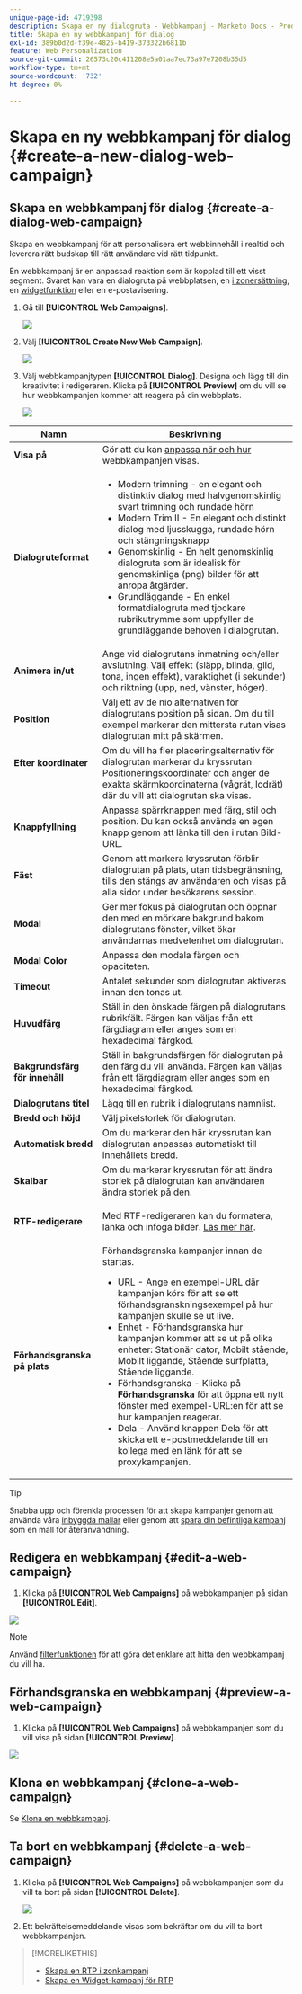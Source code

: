 ```yaml
---
unique-page-id: 4719398
description: Skapa en ny dialogruta - Webbkampanj - Marketo Docs - Produktdokumentation
title: Skapa en ny webbkampanj för dialog
exl-id: 389b0d2d-f39e-4825-b419-373322b6811b
feature: Web Personalization
source-git-commit: 26573c20c411208e5a01aa7ec73a97e7208b35d5
workflow-type: tm+mt
source-wordcount: '732'
ht-degree: 0%

---
```


# Skapa en ny webbkampanj för dialog {#create-a-new-dialog-web-campaign}

## Skapa en webbkampanj för dialog {#create-a-dialog-web-campaign}

Skapa en webbkampanj för att personalisera ert webbinnehåll i realtid och leverera rätt budskap till rätt användare vid rätt tidpunkt.

En webbkampanj är en anpassad reaktion som är kopplad till ett visst segment. Svaret kan vara en dialogruta på webbplatsen, en [i zonersättning](/help/marketo/product-docs/web-personalization/working-with-web-campaigns/create-a-new-in-zone-web-campaign.md), en [widgetfunktion](/help/marketo/product-docs/web-personalization/working-with-web-campaigns/create-a-new-widget-web-campaign.md) eller en e-postavisering.

1. Gå till **[!UICONTROL Web Campaigns]**.

   ![](assets/image2016-8-18-15-3a48-3a45.png)

1. Välj **[!UICONTROL Create New Web Campaign]**.

   ![](assets/image2016-11-4-10-3a58-3a32.png)

1. Välj webbkampanjtypen **[!UICONTROL Dialog]**. Designa och lägg till din kreativitet i redigeraren. Klicka på **[!UICONTROL Preview]** om du vill se hur webbkampanjen kommer att reagera på din webbplats.

   ![](assets/new-3.png)

<table>
 <thead>
  <tr>
   <th colspan="1" rowspan="1">Namn</th>
   <th colspan="1" rowspan="1">Beskrivning</th>
  </tr>
 </thead>
 <tbody>
  <tr>
   <td colspan="1"><strong>Visa på</strong></td>
   <td colspan="1">Gör att du kan <a href="/help/marketo/product-docs/web-personalization/working-with-web-campaigns/set-how-your-web-campaign-displays.md" rel="nofollow">anpassa när och hur</a> webbkampanjen visas.</td>
  </tr>
  <tr>
   <td colspan="1" rowspan="1"><strong>Dialogruteformat</strong></td>
   <td colspan="1" rowspan="1">
    <ul>
     <li>Modern trimning - en elegant och distinktiv dialog med halvgenomskinlig svart trimning och rundade hörn</li>
     <li>Modern Trim II - En elegant och distinkt dialog med ljusskugga, rundade hörn och stängningsknapp</li>
     <li>Genomskinlig - En helt genomskinlig dialogruta som är idealisk för genomskinliga (png) bilder för att anropa åtgärder. </li>
     <li>Grundläggande - En enkel formatdialogruta med tjockare rubrikutrymme som uppfyller de grundläggande behoven i dialogrutan.</li>
    </ul></td>
  </tr>
  <tr>
   <td colspan="1"><strong>Animera in/ut</strong></td>
   <td colspan="1">Ange vid dialogrutans inmatning och/eller avslutning. Välj effekt (släpp, blinda, glid, tona, ingen effekt), varaktighet (i sekunder) och riktning (upp, ned, vänster, höger).</td>
  </tr>
  <tr>
   <td colspan="1" rowspan="1"><p><strong>Position</strong></p></td>
   <td colspan="1" rowspan="1">Välj ett av de nio alternativen för dialogrutans position på sidan. Om du till exempel markerar den mittersta rutan visas dialogrutan mitt på skärmen.</td>
  </tr>
  <tr>
   <td colspan="1" rowspan="1"><p><strong>Efter koordinater</strong></p><p><br></p></td>
   <td colspan="1" rowspan="1">Om du vill ha fler placeringsalternativ för dialogrutan markerar du kryssrutan Positioneringskoordinater och anger de exakta skärmkoordinaterna (vågrät, lodrät) där du vill att dialogrutan ska visas.</td>
  </tr>
  <tr>
   <td colspan="1"><strong>Knappfyllning</strong></td>
   <td colspan="1">Anpassa spärrknappen med färg, stil och position. Du kan också använda en egen knapp genom att länka till den i rutan Bild-URL.</td>
  </tr>
  <tr>
   <td colspan="1"><strong>Fäst</strong></td>
   <td colspan="1">Genom att markera kryssrutan förblir dialogrutan på plats, utan tidsbegränsning, tills den stängs av användaren och visas på alla sidor under besökarens session.</td>
  </tr>
  <tr>
   <td colspan="1"><strong>Modal</strong></td>
   <td colspan="1">Ger mer fokus på dialogrutan och öppnar den med en mörkare bakgrund bakom dialogrutans fönster, vilket ökar användarnas medvetenhet om dialogrutan.</td>
  </tr>
  <tr>
   <td colspan="1"><strong>Modal Color</strong></td>
   <td colspan="1">Anpassa den modala färgen och opaciteten.</td>
  </tr>
  <tr>
   <td colspan="1"><strong>Timeout </strong></td>
   <td colspan="1">Antalet sekunder som dialogrutan aktiveras innan den tonas ut.</td>
  </tr>
  <tr>
   <td colspan="1"><strong>Huvudfärg</strong></td>
   <td colspan="1">Ställ in den önskade färgen på dialogrutans rubrikfält. Färgen kan väljas från ett färgdiagram eller anges som en hexadecimal färgkod. </td>
  </tr>
  <tr>
   <td colspan="1"><strong>Bakgrundsfärg för innehåll </strong></td>
   <td colspan="1">Ställ in bakgrundsfärgen för dialogrutan på den färg du vill använda. Färgen kan väljas från ett färgdiagram eller anges som en hexadecimal färgkod. </td>
  </tr>
  <tr>
   <td colspan="1"><strong>Dialogrutans titel</strong></td>
   <td colspan="1">Lägg till en rubrik i dialogrutans namnlist.</td>
  </tr>
  <tr>
   <td colspan="1"><strong>Bredd och höjd</strong></td>
   <td colspan="1">Välj pixelstorlek för dialogrutan.</td>
  </tr>
  <tr>
   <td colspan="1"><strong>Automatisk bredd</strong></td>
   <td colspan="1">Om du markerar den här kryssrutan kan dialogrutan anpassas automatiskt till innehållets bredd.</td>
  </tr>
  <tr>
   <td colspan="1"><strong>Skalbar </strong></td>
   <td colspan="1">Om du markerar kryssrutan för att ändra storlek på dialogrutan kan användaren ändra storlek på den.</td>
  </tr>
  <tr>
   <td colspan="1"><strong>RTF-redigerare</strong></td>
   <td colspan="1"><p>Med RTF-redigeraren kan du formatera, länka och infoga bilder. <a href="/help/marketo/product-docs/web-personalization/working-with-web-campaigns/using-the-web-personalization-rich-text-editor.md">Läs mer här</a>.</p></td>
  </tr>
  <tr>
   <td colspan="1"><strong>Förhandsgranska på plats</strong></td>
   <td colspan="1">Förhandsgranska kampanjer innan de startas.<br>
    <ul>
     <li>URL - Ange en exempel-URL där kampanjen körs för att se ett förhandsgranskningsexempel på hur kampanjen skulle se ut live.</li>
     <li>Enhet - Förhandsgranska hur kampanjen kommer att se ut på olika enheter: Stationär dator, Mobilt stående, Mobilt liggande, Stående surfplatta, Stående liggande.<br></li>
     <li>Förhandsgranska - Klicka på <strong>Förhandsgranska </strong> för att öppna ett nytt fönster med exempel-URL:en för att se hur kampanjen reagerar. </li>
     <li>Dela - Använd knappen Dela för att skicka ett e-postmeddelande till en kollega med en länk för att se proxykampanjen.</li>
    </ul></td>
  </tr>
 </tbody>
</table>

>[!TIP]
>
>Snabba upp och förenkla processen för att skapa kampanjer genom att använda våra [inbyggda mallar](/help/marketo/product-docs/web-personalization/using-templates/using-templates-to-create-web-campaigns.md) eller genom att [spara din befintliga kampanj](/help/marketo/product-docs/web-personalization/using-templates/using-templates-to-create-web-campaigns.md) som en mall för återanvändning.

## Redigera en webbkampanj {#edit-a-web-campaign}

1. Klicka på **[!UICONTROL Web Campaigns]** på webbkampanjen på sidan **[!UICONTROL Edit]**.

![](assets/image2016-11-4-11-3a6-3a19.png)

>[!NOTE]
>
>Använd [filterfunktionen](/help/marketo/product-docs/web-personalization/working-with-web-campaigns/filter-web-campaigns.md) för att göra det enklare att hitta den webbkampanj du vill ha.

## Förhandsgranska en webbkampanj {#preview-a-web-campaign}

1. Klicka på **[!UICONTROL Web Campaigns]** på webbkampanjen som du vill visa på sidan **[!UICONTROL Preview]**.

![](assets/image2016-11-4-11-3a8-3a58.png)

## Klona en webbkampanj {#clone-a-web-campaign}

Se [Klona en webbkampanj](/help/marketo/product-docs/web-personalization/working-with-web-campaigns/clone-a-web-campaign.md).

## Ta bort en webbkampanj {#delete-a-web-campaign}

1. Klicka på **[!UICONTROL Web Campaigns]** på webbkampanjen som du vill ta bort på sidan **[!UICONTROL Delete]**.

   ![](assets/web-campaigns-1-delete-hand.png)

1. Ett bekräftelsemeddelande visas som bekräftar om du vill ta bort webbkampanjen.

>[!MORELIKETHIS]
>
>* [Skapa en RTP i zonkampanj](/help/marketo/product-docs/web-personalization/working-with-web-campaigns/create-a-new-in-zone-web-campaign.md)
>* [Skapa en Widget-kampanj för RTP](/help/marketo/product-docs/web-personalization/working-with-web-campaigns/create-a-new-widget-web-campaign.md)
